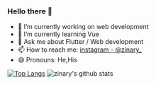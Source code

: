 ### Hello there 👋




- 🔭 I’m currently working on web development
- 🌱 I’m currently learning Vue
- 💬 Ask me about Flutter / Web development
- 📫 How to reach me: [instagram - @zinary_](https://www.instagram.com/zinary_/)
- 😄 Pronouns: He,His
 


[![Top Langs](https://github-readme-stats.vercel.app/api/top-langs/?username=zinary&&show_icons=true&title_color=151515&icon_color=bb2acf&text_color=151515&bg_color=ffffff)](https://github.com/zinary/)
![zinary's github stats](https://github-readme-stats.vercel.app/api?username=zinary&show_icons=true&hide=["issues"])
